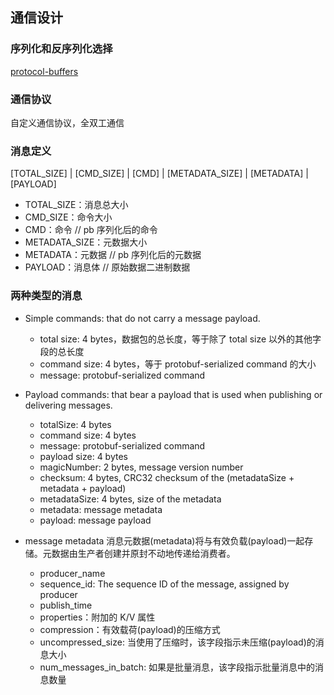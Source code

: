 ## 通信设计
### 序列化和反序列化选择
[protocol-buffers](https://developers.google.com/protocol-buffers)

### 通信协议
自定义通信协议，全双工通信

### 消息定义
<!-- [CLIENT_VERSION] | [PROTOCAL_VERSION] -->
[TOTAL_SIZE] | [CMD_SIZE] | [CMD] | [METADATA_SIZE] | [METADATA] | [PAYLOAD]
- TOTAL_SIZE：消息总大小
- CMD_SIZE：命令大小
- CMD：命令 // pb 序列化后的命令
- METADATA_SIZE：元数据大小
- METADATA：元数据 // pb 序列化后的元数据
- PAYLOAD：消息体 // 原始数据二进制数据

### 两种类型的消息
- Simple commands: that do not carry a message payload.
    - total size: 4 bytes，数据包的总长度，等于除了 total size 以外的其他字段的总长度
    - command size: 4 bytes，等于 protobuf-serialized command 的大小
    - message: protobuf-serialized command
- Payload commands: that bear a payload that is used when publishing or delivering messages. 
    - totalSize: 4 bytes
    - command size: 4 bytes
    - message: protobuf-serialized command
    - payload size: 4 bytes
    - magicNumber: 2 bytes, message version number
    - checksum: 4 bytes, CRC32 checksum of the (metadataSize + metadata + payload)
    - metadataSize: 4 bytes, size of the metadata
    - metadata: message metadata
    - payload: message payload

- message metadata
消息元数据(metadata)将与有效负载(payload)一起存储。元数据由生产者创建并原封不动地传递给消费者。
    - producer_name
    - sequence_id: The sequence ID of the message, assigned by producer
    - publish_time
    - properties：附加的 K/V 属性
    - compression：有效载荷(payload)的压缩方式
    - uncompressed_size: 当使用了压缩时，该字段指示未压缩(payload)的消息大小
    - num_messages_in_batch: 如果是批量消息，该字段指示批量消息中的消息数量
